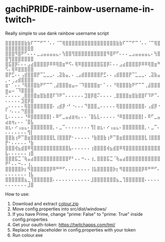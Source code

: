 # gachiPRIDE-rainbow-username-in-twitch-
Really simple to use dank rainbow username script 

⣿⣿⣿⣿⣿⣿⣷⣷⠏⠉⠉⠋⠉⠈⠄⠄⠈⠉⢿⣿⣿⣿⣿⣿⣿⣿⣿⣿⣿⣿⣿⣿⣿⣿⣿⣷⣷⠏⠉⠉⠋⠉⠈⠄⠄⠈⠉⢿⣿⣿⣿⣿⣿⣿⣿⣿⣿⣿ 
⣿⣿⣿⠻⣿⠟⠋⠄⠄⠄⣀⣠⣤⣤⣤⣤⣄⠄⢳⣿⣿⢻⣿⣿⣿⣿⣿⣿⣿⣿⣿⣿⠻⣿⠟⠋⠄⠄⠄⣀⣠⣤⣤⣤⣤⣄⠄⢳⣿⣿⢻⣿⣿⣿⣿⣿⣿⣿ 
⣿⣯⣿⡿⠅⠄⠄⣠⣴⣿⣿⣿⣿⡿⠿⠿⢿⣿⣶⠛⠫⠄⢿⠿⣿⣿⣿⣿⣿⣿⣯⣿⡿⠅⠄⠄⣠⣴⣿⣿⣿⣿⡿⠿⠿⢿⣿⣶⠛⠫⠄⢿⠿⣿⣿⣿⣿⣿ 
⣿⡟⣋⠄⠄⢠⣾⣿⣿⣿⡟⠉⣁⣀⣀⠄⢀⣽⣷⣤⡀⠄⢀⣠⣾⣿⣿⣿⣿⣿⡟⣋⠄⠄⢠⣾⣿⣿⣿⡟⠉⣁⣀⣀⠄⢀⣽⣷⣤⡀⠄⢀⣠⣾⣿⣿⣿⣿
⣶⠂⠁⠄⠄⠘⢿⣿⣿⣿⣷⠟⠋⠉⠉⢀⣼⣿⣿⣿⣶⣤⠤⠈⠹⣿⣿⣿⣿⣶⠂⠁⠄⠄⠘⢿⣿⣿⣿⣷⠟⠋⠉⠉⢀⣼⣿⣿⣿⣶⣤⠤⠈⠹⣿⣿⣿⣿  
⠍⠄⠄⠄⠄⢀⣿⣿⣿⣿⣶⣿⣷⣿⣿⠏⠹⠟⠉⠄⠄⠄⠄⠄⠄⣹⣿⡿⣿⠍⠄⠄⠄⠄⢀⣿⣿⣿⣿⣶⣿⣷⣿⣿⠏⠹⠟⠉⠄⠄⠄⠄⠄⠄⣹⣿⡿⣿
⣀⠄⠄⠄⠄⠄⢿⣿⣿⣿⣿⣿⣿⣿⣿⠄⢠⣾⡿⠐⠃⠐⠄⠄⠄⠙⣿⣿⣿⣀⠄⠄⠄⠄⠄⢿⣿⣿⣿⣿⣿⣿⣿⣿⠄⢠⣾⡿⠐⠃⠐⠄⠄⠄⠙⣿⣿⣿ 
⣇⠄⠄⠄⠄⠄⠘⠿⣿⣿⣿⣿⣿⣿⡇⠄⠿⠋⣀⣤⣴⣶⢶⡄⠄⠄⠈⣿⣧⣇⠄⠄⠄⠄⠄⠘⠿⣿⣿⣿⣿⣿⣿⡇⠄⠿⠋⣀⣤⣴⣶⢶⡄⠄⠄⠈⣿⣧ 
⣶⣆⠄⠔⢠⣤⣄⠄⣿⣿⣿⣿⣿⣿⣿⡀⠄⣀⠉⠄⠄⠄⠄⠄⠄⠄⠄⢻⡇⣶⣆⠄⠔⢠⣤⣄⠄⣿⣿⣿⣿⣿⣿⣿⡀⠄⣀⠉⠄⠄⠄⠄⠄⠄⠄⠄⢻⡇ 
⣿⣿⣷⢰⠟⠉⣿⣶⣿⣿⣿⣿⣿⣿⣿⣇⢸⣿⣿⣿⡟⠂⠄⠄⠄⠄⠄⠘⣷⣿⣿⣷⢰⠟⠉⣿⣶⣿⣿⣿⣿⣿⣿⣿⣇⢸⣿⣿⣿⡟⠂⠄⠄⠄⠄⠄⠘⣷
⣿⣿⣿⢾⣦⣾⣿⠿⢿⣿⣿⣿⣿⣿⣿⣿⣿⣿⣿⣿⣧⠄⠄⠄⠄⠄⠄⢰⣿⣿⣿⣿⢾⣦⣾⣿⠿⢿⣿⣿⣿⣿⣿⣿⣿⣿⣿⣿⣿⣧⠄⠄⠄⠄⠄⠄⢰⣿ 
⣿⣿⣿⣯⣉⠈⢷⣤⣴⣿⣿⣿⣿⣿⣿⣿⣿⣿⣿⣿⠟⠃⠄⠄⠒⠄⠄⢰⡀⣿⣿⣿⣯⣉⠈⢷⣤⣴⣿⣿⣿⣿⣿⣿⣿⣿⣿⣿⣿⠟⠃⠄⠄⠒⠄⠄⢰⡀ 
⣿⣿⣿⣿⣿⡷⡆⠻⣿⣿⣿⣿⣿⣿⡿⠿⠛⠛⠋⠄⠄⠄⠄⠄⠄⠄⠄⢸⣧⣿⣿⣿⣿⣿⡷⡆⠻⣿⣿⣿⣿⣿⣿⡿⠿⠛⠛⠋⠄⠄⠄⠄⠄⠄⠄⠄⢸⣧ 
⣿⣿⣿⣿⣿⣿⣦⣀⢹⣿⣿⣿⣿⣿⣿⠄⠄⠄⠄⠄⠄⠄⠄⠄⠄⠄⠄⣸⣿⣿⣿⣿⣿⣿⣿⣦⣀⢹⣿⣿⣿⣿⣿⣿⠄⠄⠄⠄⠄⠄⠄⠄⠄⠄⠄⠄⣸⣿ 
 

How to use:

1. Download and extract [colour.zip](https://github.com/WetTortoise/gachiPRIDE-rainbow-username-in-twitch-/releases/tag/0.1-beta.2)
2. Move config.properties into src/dist/windows/
3. If you have Prime, change "prime: False" to "prime: True" inside config.properties 
4. Get your oauth-token: https://twitchapps.com/tmi/
5. Replace the placeholder in config.properties with your token
6. Run colour.exe
